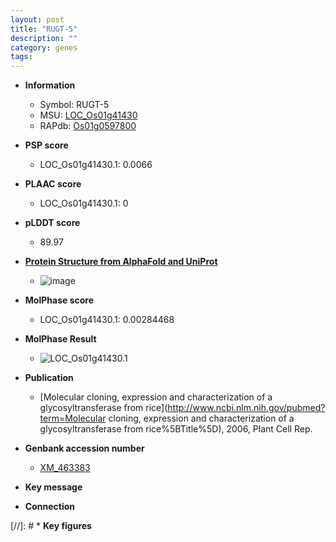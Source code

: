 ```yaml
---
layout: post
title: "RUGT-5"
description: ""
category: genes
tags: 
---
```


* **Information**  
    + Symbol: RUGT-5  
    + MSU: [LOC_Os01g41430](http://rice.plantbiology.msu.edu/cgi-bin/ORF_infopage.cgi?orf=LOC_Os01g41430)  
    + RAPdb: [Os01g0597800](http://rapdb.dna.affrc.go.jp/viewer/gbrowse_details/irgsp1?name=Os01g0597800)  

* **PSP score**  
    + LOC_Os01g41430.1: 0.0066 

* **PLAAC score**  
    + LOC_Os01g41430.1: 0 

* **pLDDT score**
    + 89.97

* **[Protein Structure from AlphaFold and UniProt](https://www.uniprot.org/uniprotkb/Q5ZAF2/entry#structure)**
    + ![image](https://ricepsp.github.io/images/Q5/AF-Q5ZAF2-F1.png)

* **MolPhase score**
    + LOC_Os01g41430.1: 0.00284468

* **MolPhase Result**
    + ![LOC_Os01g41430.1](https://304243504.github.io/Pictures/LOC_Os01g/LOC_Os01g41430.1.png)

* **Publication**  
    + [Molecular cloning, expression and characterization of a glycosyltransferase from rice](http://www.ncbi.nlm.nih.gov/pubmed?term=Molecular cloning, expression and characterization of a glycosyltransferase from rice%5BTitle%5D), 2006, Plant Cell Rep.

* **Genbank accession number**  
    + [XM_463383](http://www.ncbi.nlm.nih.gov/nuccore/XM_463383)

* **Key message**  

* **Connection**  

[//]: # * **Key figures**  


